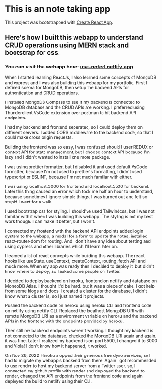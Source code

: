 # This is an note taking app

This project was bootstrapped with [Create React App](https://github.com/facebook/create-react-app).

## Here's how I built this webapp to understand CRUD operations using MERN stack and bootstrap for css.

### You can visit the webapp here: [use-noted.netlify.app](use-noted.netlify.app/login)

When I started learning ReactJs, I also learned some concepts of MongoDB and express and I was also building this webapp for my portfolio. 
First I defined scema for MongoDB, then setup the backend APIs for authentication and CRUD operations.

I installed MongoDB Compass to see if my backend is connected to MongoDB database and the CRUD APIs are working. I preferred using Thunderclient VsCode extension over postman to hit backend API endpoints.

I had my backend and frontend seperated, so I could deploy them on different servers. I added CORS middleware to the backend code, so that I could make cross origin requests.

Building the frontend was so easy, I was confused should I user REDUX or context API for state management, but I choose context API because I'm lazy and I didn't wanted to install one more package.

I was using prettier formatter, but I disabled it and used default VsCode formatter, because I'm not used to prettier's formatting, I didn't used typescript or ESLINT, because I'm not much familiar with either.

I was using localhost:3000 for frontend and localhost:5500 for backend. Later this thing caused an error which took me half an hour to understand, because sometimes I ignore simple things. I was burned out and felt so stupid I went for a walk.

I used bootstrap css for styling. I should've used Tailwindcss, but I was not familiar with it when I was building this webapp. The styling is not my best work though. I can make it better, but I won't.

I connected my frontend with the backend API endpoints added login system to the webapp, a modal for a form to update the notes, installed react-router-dom for routing. And I don't have any idea about testing and using cypress and other libraries which I'll learn later on.

I learned a lot of react concepts while building this webapp. The react hooks like useState, useContext, createContext, routing, fetch API and much more. When my app was ready then I decided to deploy it, but didn't know where to deploy, so I asked some people on Twitter.

I decided to deploy backend on heroku, frontend on netlify and database on MongoDB Atlas. I thought It'd be hard, but it was a piece of cake. I got help from some blogs and docs. I created a cluster for the database, I didn't know what a cluster is, so I just named it projects.

Pushed the backend code on heroku using heroku CLI and frontend code on netlify using netlify CLI.
Replaced the localhost MongoDB URI with remote MongoDB URI as a environment variable on heroku and the backend APIs in the frontend with the endpoints provided by heroku.

Then still my backend endpoints weren't working. I thought my backend is not connected to the database, checked the MongoDB URI again and again, it was fine. Later I realized my backend is on port 5500, I changed it to 3000 and Viola! I don't know how it happened, it worked.

On Nov 28, 2022 Heroku stopped their generous free dyno services, so I had to migrate my webapp's backend from there.
Again I got recommended to use render to host my backend server from a Twitter user.
so, I connected my github profile with render and deployed the backend to render, changed the API endpoints from the frontend code and again deployed the build to netlify using their CLI.
